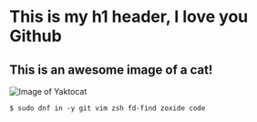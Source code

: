 # This is my h1 header, I love you Github
## This is an awesome image of a cat!
![Image of Yaktocat](https://octodex.github.com/images/yaktocat.png)

```
$ sudo dnf in -y git vim zsh fd-find zoxide code
```
